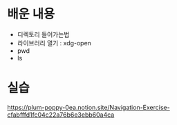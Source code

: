 # 배운 내용
- 디렉토리 들어가는법
- 라이브러리 열기 : xdg-open
- pwd
- ls

# 실습
https://plum-poppy-0ea.notion.site/Navigation-Exercise-cfabfffd1fc04c22a76b6e3ebb60a4ca